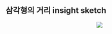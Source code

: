 ## 삼각형의 거리 insight sketch

<p align="center">
  <img src="https://user-images.githubusercontent.com/39179946/210485165-2ff7e19f-577c-4522-a7c2-fca2a1eca3f6.jpg"/>
</p>


